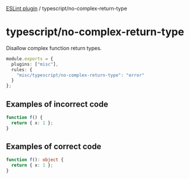 [ESLint plugin](https://ilyub.github.io/eslint-plugin-misc/) / typescript/no-complex-return-type

# typescript/no-complex-return-type

Disallow complex function return types.

```ts
module.exports = {
  plugins: ["misc"],
  rules: {
    "misc/typescript/no-complex-return-type": "error"
  }
};
```

## Examples of incorrect code

```ts
function f() {
  return { x: 1 };
}
```

## Examples of correct code

```ts
function f(): object {
  return { x: 1 };
}
```